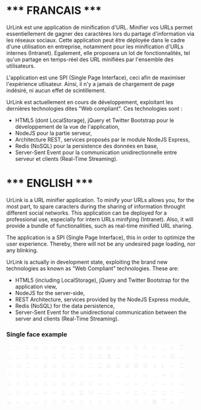 <h1>*** FRANCAIS ***</h1>
UrLink est une application de minification d'URL.
Minifier vos URLs permet essentiellement de gagner des caractères lors du partage d'information via les réseaux sociaux.
Cette application peut être déployée dans le cadre d'une
utilisation en entreprise, notamment pour les minification d'URLs internes (Intranet). Egalement, elle proposera un lot
de fonctionnalités, tel qu'un partage en temps-réel des URL minifiées par l'ensemble des utilisateurs.

L'application est une SPI (Single Page Interface), ceci afin de maximiser l'expérience utlisateur. Ainsi, il n'y a
jamais de chargement de page indésiré, ni aucun effet de scintillement.

UrLink est actuellement en cours de développement, exploitant les dernières technologies dites "Web compliant".
Ces technologies sont :
- HTML5 (dont LocalStorage), jQuery et Twitter Bootstrap pour le développement de la vue de l'application,
- NodeJS pour la partie serveur,
- Architecture REST, services proposés par le module NodeJS Express,
- Redis (NoSQL) pour la persistence des données en base,
- Server-Sent Event pour la communication unidirectionnelle entre serveur et clients (Real-Time Streaming).

<h1>*** ENGLISH ***</h1>
UrLink is a URL minifier application.
To minify your URLs allows you, for the most part, to spare caracters during the sharing of information throught different social networks. This application can be deployed for a professional use, especially for intern URLs minifying (Intranet). Also, it will provide a bundle of functionalities, such as real-time minified URL sharing.

The application is a SPI (Single Page Interface), this in order to optimize the user experience. Thereby, there will not be any undesired page loading, nor any blinking.

UrLink is actually in development state, exploiting the brand new technologies as known as "Web Compliant" technologies. These are:
- HTML5 (including LocalStorage), jQuery and Twitter Bootstrap for the application view,
- NodeJS for the server-side,
- REST Architecture, services provided by the NodeJS Express module,
- Redis (NoSQL) for the data persistence,
- Server-Sent Event for the unidirectional communication between the server and clients (Real-Time Streaming).

### Single face example
![Screenshot](https://github.com/mdulac/URLink/blob/master/img/glyphicons-halflings-white.png)
